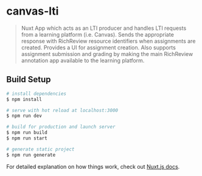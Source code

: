 # canvas-lti

> Nuxt App which acts as an LTI producer and  handles LTI requests from a learning platform (i.e. Canvas). Sends the appropriate response with RichReview resource identifiers when assignments are created. Provides a UI for assignment creation. Also supports assignment submission and grading by making the main RichReview annotation app available to the learning platform. 

## Build Setup

```bash
# install dependencies
$ npm install

# serve with hot reload at localhost:3000
$ npm run dev

# build for production and launch server
$ npm run build
$ npm run start

# generate static project
$ npm run generate
```

For detailed explanation on how things work, check out [Nuxt.js docs](https://nuxtjs.org).
